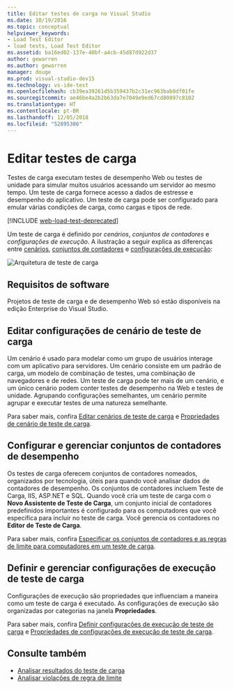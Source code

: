 ```yaml
---
title: Editar testes de carga no Visual Studio
ms.date: 10/19/2016
ms.topic: conceptual
helpviewer_keywords:
- Load Test Editor
- load tests, Load Test Editor
ms.assetid: ba16ed02-137e-40bf-a4cb-45d87d922d37
author: gewarren
ms.author: gewarren
manager: douge
ms.prod: visual-studio-dev15
ms.technology: vs-ide-test
ms.openlocfilehash: cb39ea39261d5b359437b2c31ec963bab8df01fe
ms.sourcegitcommit: ae46be4a2b2b63da7e7049e9ed67cd80897c8102
ms.translationtype: HT
ms.contentlocale: pt-BR
ms.lasthandoff: 12/05/2018
ms.locfileid: "52895386"
---
```

# <a name="edit-load-tests"></a>Editar testes de carga

Testes de carga executam testes de desempenho Web ou testes de unidade para simular muitos usuários acessando um servidor ao mesmo tempo. Um teste de carga fornece acesso a dados de estresse e desempenho do aplicativo. Um teste de carga pode ser configurado para emular várias condições de carga, como cargas e tipos de rede.

[!INCLUDE [web-load-test-deprecated](includes/web-load-test-deprecated.md)]

Um teste de carga é definido por *cenários*, *conjuntos de contadores* e *configurações de execução*. A ilustração a seguir explica as diferenças entre [cenários](../test/edit-load-test-scenarios.md), [conjuntos de contadores](../test/specify-counter-sets-and-threshold-rules-for-load-testing.md) e [configurações de execução](../test/load-test-run-settings-properties.md):

![Arquitetura de teste de carga](../test/media/load_test_editor.png)

## <a name="software-requirements"></a>Requisitos de software

Projetos de teste de carga e de desempenho Web só estão disponíveis na edição Enterprise do Visual Studio.

## <a name="edit-load-test-scenario-settings"></a>Editar configurações de cenário de teste de carga

Um cenário é usado para modelar como um grupo de usuários interage com um aplicativo para servidores. Um cenário consiste em um padrão de carga, um modelo de combinação de testes, uma combinação de navegadores e de redes. Um teste de carga pode ter mais de um cenário, e um único cenário podem conter testes de desempenho na Web e testes de unidade. Agrupando configurações semelhantes, um cenário permite agrupar e executar testes de uma natureza semelhante.

Para saber mais, confira [Editar cenários de teste de carga](../test/edit-load-test-scenarios.md) e [Propriedades de cenário de teste de carga](../test/load-test-scenario-properties.md).

## <a name="configure-and-manage-performance-counter-sets"></a>Configurar e gerenciar conjuntos de contadores de desempenho

Os testes de carga oferecem conjuntos de contadores nomeados, organizados por tecnologia, úteis para quando você analisar dados de contadores de desempenho. Os conjuntos de contadores incluem Teste de Carga, IIS, ASP.NET e SQL. Quando você cria um teste de carga com o **Novo Assistente de Teste de Carga**, um conjunto inicial de contadores predefinidos importantes é configurado para os computadores que você especifica para incluir no teste de carga. Você gerencia os contadores no **Editor de Teste de Carga**.

Para saber mais, confira [Especificar os conjuntos de contadores e as regras de limite para computadores em um teste de carga](../test/specify-counter-sets-and-threshold-rules-for-load-testing.md).

## <a name="configure-and-manage-load-test-run-settings"></a>Definir e gerenciar configurações de execução de teste de carga

Configurações de execução são propriedades que influenciam a maneira como um teste de carga é executado. As configurações de execução são organizadas por categorias na janela **Propriedades**.

Para saber mais, confira [Definir configurações de execução de teste de carga](../test/configure-load-test-run-settings.md) e [Propriedades de configurações de execução de teste de carga](../test/load-test-run-settings-properties.md).

## <a name="see-also"></a>Consulte também

- [Analisar resultados do teste de carga](../test/analyze-load-test-results-using-the-load-test-analyzer.md)
- [Analisar violações de regra de limite](../test/analyze-threshold-rule-violations-in-load-tests.md)